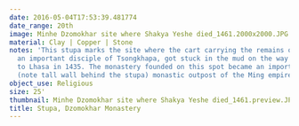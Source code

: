```yaml
---
date: 2016-05-04T17:53:39.481774
date_range: 20th
image: Minhe Dzomokhar site where Shakya Yeshe died_1461.2000x2000.JPG
material: Clay | Copper | Stone
notes: 'This stupa marks the site where the cart carrying the remains of Shakya Yeshe,
  an important disciple of Tsongkhapa, got stuck in the mud on the way back from Beijing
  to Lhasa in 1435. The monastery founded on this spot became an important fortified
  (note tall wall behind the stupa) monastic outpost of the Ming empire. '
object_use: Religious
size: 25'
thumbnail: Minhe Dzomokhar site where Shakya Yeshe died_1461.preview.JPG
title: Stupa, Dzomokhar Monastery
---
```


